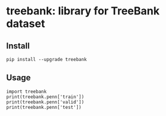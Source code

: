 treebank: library for TreeBank dataset
=======================

## Install

```
pip install --upgrade treebank
```

## Usage

```
import treebank
print(treebank.penn['train'])
print(treebank.penn['valid'])
print(treebank.penn['test'])
```
